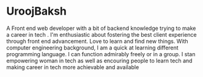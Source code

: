 # UroojBaksh
A Front end web developer with a bit of backend knowledge trying to make a career in tech . I'm enthusiastic about fostering the best client experience through front end advancement. Love to learn and find new things. With computer engineering background, I am a quick at learning different programming language. I can function admirably freely or in a group. I stan empowering woman in tech as well as encouring people to learn tech and making career in tech more achievable and available
